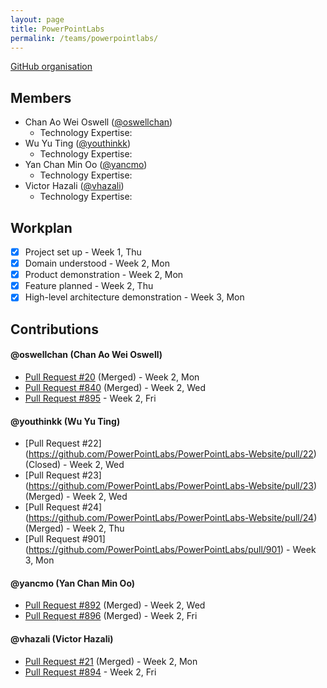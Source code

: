 ```yaml
---
layout: page
title: PowerPointLabs
permalink: /teams/powerpointlabs/
---
```

[GitHub organisation](https://github.com/nus-fboa2016-PL)
 
## Members
 - Chan Ao Wei Oswell ([@oswellchan](https://oswellchan.wordpress.com/))
   - Technology Expertise:
 - Wu Yu Ting ([@youthinkk](http://blog.nus.edu.sg/cs3281youthinkk/))
   - Technology Expertise:
 - Yan Chan Min Oo ([@yancmo](https://yancmo.wordpress.com/))
   - Technology Expertise:
 - Victor Hazali ([@vhazali](https://blog.nus.edu.sg/victorhz3281/))
   - Technology Expertise:

## Workplan

* [X] Project set up - Week 1, Thu
* [X] Domain understood - Week 2, Mon
* [X] Product demonstration - Week 2, Mon
* [X] Feature planned - Week 2, Thu
* [X] High-level architecture demonstration - Week 3, Mon

## Contributions
 
#### @oswellchan (Chan Ao Wei Oswell)
* [Pull Request #20](https://github.com/PowerPointLabs/PowerPointLabs-Website/pull/20) (Merged) - Week 2, Mon
* [Pull Request #840](https://github.com/PowerPointLabs/PowerPointLabs/pull/893) (Merged) - Week 2, Wed
* [Pull Request #895](https://github.com/PowerPointLabs/PowerPointLabs/pull/895) - Week 2, Fri

#### @youthinkk (Wu Yu Ting)
* [Pull Request #22] (https://github.com/PowerPointLabs/PowerPointLabs-Website/pull/22) (Closed) - Week 2, Wed
* [Pull Request #23] (https://github.com/PowerPointLabs/PowerPointLabs-Website/pull/23) (Merged) - Week 2, Wed
* [Pull Request #24] (https://github.com/PowerPointLabs/PowerPointLabs-Website/pull/24) (Merged) - Week 2, Thu
* [Pull Request #901] (https://github.com/PowerPointLabs/PowerPointLabs/pull/901) - Week 3, Mon

#### @yancmo (Yan Chan Min Oo)
* [Pull Request #892](https://github.com/PowerPointLabs/PowerPointLabs/pull/892) (Merged) - Week 2, Wed
* [Pull Request #896](https://github.com/PowerPointLabs/PowerPointLabs/pull/896) (Merged) - Week 2, Fri

#### @vhazali (Victor Hazali)
* [Pull Request #21](https://github.com/PowerPointLabs/PowerPointLabs-Website/pull/21) (Merged) - Week 2, Mon
* [Pull Request #894](https://github.com/PowerPointLabs/PowerPointLabs/pull/894) - Week 2, Fri
